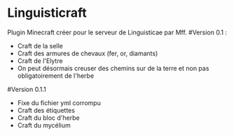 ﻿# Linguisticraft
Plugin Minecraft créer pour le serveur de Linguisticae par Mff.
#Version 0.1 :
* Craft de la selle
* Craft des armures de chevaux (fer, or, diamants)
* Craft de l'Elytre
* On peut désormais creuser des chemins sur de la terre et non pas obligatoirement de l'herbe

#Version 0.1.1
* Fixe du fichier yml corrompu
* Craft des étiquettes
* Craft du bloc d'herbe
* Craft du mycélium
